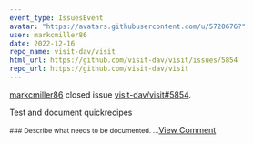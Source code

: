 ```yaml
---
event_type: IssuesEvent
avatar: "https://avatars.githubusercontent.com/u/5720676?"
user: markcmiller86
date: 2022-12-16
repo_name: visit-dav/visit
html_url: https://github.com/visit-dav/visit/issues/5854
repo_url: https://github.com/visit-dav/visit
---
```


<a href='https://github.com/markcmiller86' target='_blank'>markcmiller86</a> closed issue <a href='https://github.com/visit-dav/visit/issues/5854' target='_blank'>visit-dav/visit#5854</a>.

<p>Test and document quickrecipes</p><small>### Describe what needs to be documented....</small><a href='https://github.com/visit-dav/visit/issues/5854' target='_blank'>View Comment</a>